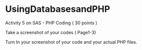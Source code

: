 # UsingDatabasesandPHP

Activity 5 on SAS - PHP Coding ( 30 points )

Take a screenshot of your codes ( Page1-3)

Turn In your screenshot of your code and your actual PHP files.
